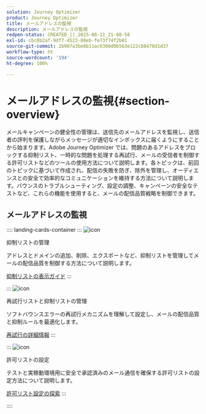 ```yaml
---
solution: Journey Optimizer
product: Journey Optimizer
title: メールアドレスの監視
description: メールアドレスの監視
redpen-status: CREATED_||_2025-08-11_21-08-58
exl-id: cbc8b2af-9df7-4523-88eb-fe73f74f2b01
source-git-commit: 2b907a3be8b11ac6308d0b563e122c88478d1d37
workflow-type: ht
source-wordcount: '194'
ht-degree: 100%

---
```


# メールアドレスの監視{#section-overview}

メールキャンペーンの健全性の管理は、送信先のメールアドレスを監視し、送信者の評判を保護しながらメッセージが適切なインボックスに届くようにすることから始まります。Adobe Journey Optimizer では、問題のあるアドレスをブロックする抑制リスト、一時的な問題を処理する再試行、メールの受信者を制御する許可リストなどのツールの使用方法について説明します。各トピックは、前回のトピックに基づいて作成され、配信の失敗を防ぎ、除外を管理し、オーディエンスとの安全で効率的なコミュニケーションを維持する方法について説明します。バウンスのトラブルシューティング、設定の調整、キャンペーンの安全なテストなど、これらの機能を使用すると、メールの配信品質戦略を制御できます。

## メールアドレスの監視

:::: landing-cards-container
:::
![icon](https://cdn.experienceleague.adobe.com/icons/list-check.svg)

抑制リストの管理

アドレスとドメインの追加、削除、エクスポートなど、抑制リストを管理してメールの配信品質を制御する方法について説明します。

[抑制リストの表示ガイド](../using/configuration/manage-suppression-list.md)
:::

:::
![icon](https://cdn.experienceleague.adobe.com/icons/gear.svg)

再試行リストと抑制リストの管理

ソフトバウンスエラーの再試行メカニズムを理解して設定し、メールの配信品質と抑制ルールを最適化します。

[再試行の詳細情報](../using/configuration/retries.md)
:::

:::
![icon](https://cdn.experienceleague.adobe.com/icons/shield-halved.svg)

許可リストの設定

テストと実稼動環境用に安全で承認済みのメール通信を確保する許可リストの設定方法について説明します。

[許可リスト設定の探索](../using/configuration/allow-list.md)
:::

::::
